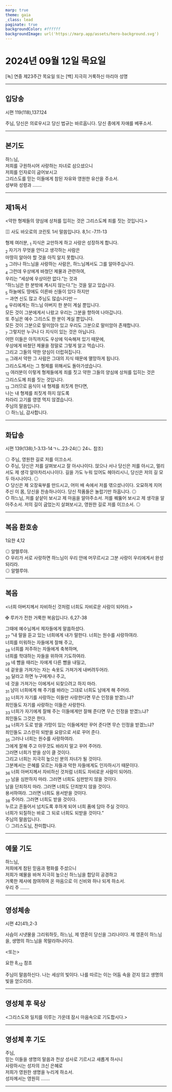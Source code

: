 ```yaml
---
marp: true
theme: gaia
_class: lead
paginate: true
backgroundColor: #ffffff
backgroundImage: url('https://marp.app/assets/hero-background.svg')
---
```


# 2024년 09월 12일 목요일

[녹] 연중 제23주간 목요일 또는 [백] 지극히 거룩하신 마리아 성명  




---

## 입당송

시편 119(118),137.124

주님, 당신은 의로우시고 당신 법규는 바르옵니다. 당신 종에게 자애를 베푸소서.  
  


---

## 본기도

하느님,  
저희를 구원하시어 사랑하는 자녀로 삼으셨으니  
저희를 인자로이 굽어보시고  
그리스도를 믿는 이들에게 참된 자유와 영원한 유산을 주소서.  
성부와 성령과 …….  
  


---

## 제1독서

<약한 형제들의 양심에 상처를 입히는 것은 그리스도께 죄를 짓는 것입니다.>

▥ 사도 바오로의 코린토 1서 말씀입니다. 8,1ㄷ-7.11-13

형제 여러분, <sub>1</sub> 지식은 교만하게 하고 사랑은 성장하게 합니다.  
<sub>2</sub> 자기가 무엇을 안다고 생각하는 사람은  
마땅히 알아야 할 것을 아직 알지 못합니다.  
<sub>3</sub> 그러나 하느님을 사랑하는 사람은, 하느님께서도 그를 알아주십니다.  
<sub>4</sub> 그런데 우상에게 바쳤던 제물과 관련하여,  
우리는 “세상에 우상이란 없다.”는 것과  
“하느님은 한 분밖에 계시지 않는다.”는 것을 알고 있습니다.  
<sub>5</sub> 하늘에도 땅에도 이른바 신들이 있다 하지만  
─ 과연 신도 많고 주님도 많습니다만 ─  
<sub>6</sub> 우리에게는 하느님 아버지 한 분이 계실 뿐입니다.  
모든 것이 그분에게서 나왔고 우리는 그분을 향하여 나아갑니다.  
또 주님은 예수 그리스도 한 분이 계실 뿐입니다.  
모든 것이 그분으로 말미암아 있고 우리도 그분으로 말미암아 존재합니다.  
<sub>7</sub> 그렇지만 누구나 다 지식이 있는 것은 아닙니다.  
어떤 이들은 아직까지도 우상에 익숙해져 있기 때문에,  
우상에게 바쳤던 제물을 정말로 그렇게 알고 먹습니다.  
그리고 그들의 약한 양심이 더럽혀집니다.  
<sub>11</sub> 그래서 약한 그 사람은 그대의 지식 때문에 멸망하게 됩니다.  
그리스도께서는 그 형제를 위해서도 돌아가셨습니다.  
<sub>12</sub> 여러분이 이렇게 형제들에게 죄를 짓고 약한 그들의 양심에 상처를 입히는 것은  
그리스도께 죄를 짓는 것입니다.  
<sub>13</sub> 그러므로 음식이 내 형제를 죄짓게 한다면,  
나는 내 형제를 죄짓게 하지 않도록  
차라리 고기를 영영 먹지 않겠습니다.  
주님의 말씀입니다.  
◎ 하느님, 감사합니다.  
  


---

## 화답송

시편 139(138),1-3.13-14ㄱㄴ.23-24(◎ 24ㄴ 참조)

◎ 주님, 영원한 길로 저를 이끄소서.  
○ 주님, 당신은 저를 살펴보시고 잘 아시나이다. 앉으나 서나 당신은 저를 아시고, 멀리서도 제 생각 알아차리시나이다. 길을 가도 누워 있어도 헤아리시니, 당신은 저의 길 모두 아시나이다. ◎  
○ 당신은 제 오장육부를 만드시고, 어미 배 속에서 저를 엮으셨나이다. 오묘하게 지어 주신 이 몸, 당신을 찬송하나이다. 당신 작품들은 놀랍기만 하옵니다. ◎  
○ 하느님, 저를 샅샅이 보시고 제 마음을 알아주소서. 저를 꿰뚫어 보시고 제 생각을 알아주소서. 저의 길이 굽었는지 살펴보시고, 영원한 길로 저를 이끄소서. ◎  
  


---

## 복음 환호송

1요한 4,12

◎ 알렐루야.  
○ 우리가 서로 사랑하면 하느님이 우리 안에 머무르시고 그분 사랑이 우리에게서 완성되리라.  
◎ 알렐루야.  
  


---

## 복음

<너희 아버지께서 자비하신 것처럼 너희도 자비로운 사람이 되어라.>

✠ 루카가 전한 거룩한 복음입니다. 6,27-38

그때에 예수님께서 제자들에게 말씀하셨다.  
<sub>27</sub> “내 말을 듣고 있는 너희에게 내가 말한다. 너희는 원수를 사랑하여라.  
너희를 미워하는 자들에게 잘해 주고,  
<sub>28</sub> 너희를 저주하는 자들에게 축복하며,  
너희를 학대하는 자들을 위하여 기도하여라.  
<sub>29</sub> 네 뺨을 때리는 자에게 다른 뺨을 내밀고,  
네 겉옷을 가져가는 자는 속옷도 가져가게 내버려두어라.  
<sub>30</sub> 달라고 하면 누구에게나 주고,  
네 것을 가져가는 이에게서 되찾으려고 하지 마라.  
<sub>31</sub> 남이 너희에게 해 주기를 바라는 그대로 너희도 남에게 해 주어라.  
<sub>32</sub> 너희가 자기를 사랑하는 이들만 사랑한다면 무슨 인정을 받겠느냐?  
죄인들도 자기를 사랑하는 이들은 사랑한다.  
<sub>33</sub> 너희가 자기에게 잘해 주는 이들에게만 잘해 준다면 무슨 인정을 받겠느냐?  
죄인들도 그것은 한다.  
<sub>34</sub> 너희가 도로 받을 가망이 있는 이들에게만 꾸어 준다면 무슨 인정을 받겠느냐?  
죄인들도 고스란히 되받을 요량으로 서로 꾸어 준다.  
<sub>35</sub> 그러나 너희는 원수를 사랑하여라.  
그에게 잘해 주고 아무것도 바라지 말고 꾸어 주어라.  
그러면 너희가 받을 상이 클 것이다.  
그리고 너희는 지극히 높으신 분의 자녀가 될 것이다.  
그분께서는 은혜를 모르는 자들과 악한 자들에게도 인자하시기 때문이다.  
<sub>36</sub> 너희 아버지께서 자비하신 것처럼 너희도 자비로운 사람이 되어라.  
<sub>37</sub> 남을 심판하지 마라. 그러면 너희도 심판받지 않을 것이다.  
남을 단죄하지 마라. 그러면 너희도 단죄받지 않을 것이다.  
용서하여라. 그러면 너희도 용서받을 것이다.  
<sub>38</sub> 주어라. 그러면 너희도 받을 것이다.  
누르고 흔들어서 넘치도록 후하게 되어 너희 품에 담아 주실 것이다.  
너희가 되질하는 바로 그 되로 너희도 되받을 것이다.”  
주님의 말씀입니다.  
◎ 그리스도님, 찬미합니다.  
  


---

## 예물 기도

하느님,  
저희에게 참된 믿음과 평화를 주셨으니  
저희가 예물을 바쳐 지극히 높으신 하느님을 합당히 공경하고  
거룩한 제사에 참여하여 온 마음으로 이 신비와 하나 되게 하소서.  
우리 주 …….  
  


---

## 영성체송

시편 42(41),2-3

사슴이 시냇물을 그리워하듯, 하느님, 제 영혼이 당신을 그리나이다. 제 영혼이 하느님을, 생명의 하느님을 목말라하나이다.  
  
<또는>  
  
요한 8,<sub>12</sub> 참조  
  
주님이 말씀하신다. 나는 세상의 빛이다. 나를 따르는 이는 어둠 속을 걷지 않고 생명의 빛을 얻으리라.  


---

## 영성체 후 묵상

<그리스도와 일치를 이루는 가운데 잠시 마음속으로 기도합시다.>  


---

## 영성체 후 기도

주님,  
믿는 이들을 생명의 말씀과 천상 성사로 기르시고 새롭게 하시니  
사랑하시는 성자의 크신 은혜로  
저희가 영원한 생명을 누리게 하소서.  
성자께서는 영원히 …….  
  


---